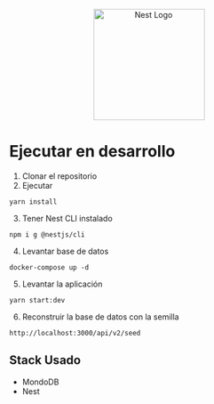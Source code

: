 <p align="center">
  <a href="http://nestjs.com/" target="blank"><img src="https://nestjs.com/img/logo-small.svg" width="200" alt="Nest Logo" /></a>
</p>

# Ejecutar en desarrollo

1. Clonar el repositorio
2. Ejecutar

```
yarn install
```

3. Tener Nest CLI instalado

```
npm i g @nestjs/cli
```

4. Levantar base de datos

```
docker-compose up -d
```

5. Levantar la aplicación

```
yarn start:dev
```

6. Reconstruir la base de datos con la semilla

```
http://localhost:3000/api/v2/seed
```

## Stack Usado

- MondoDB
- Nest
